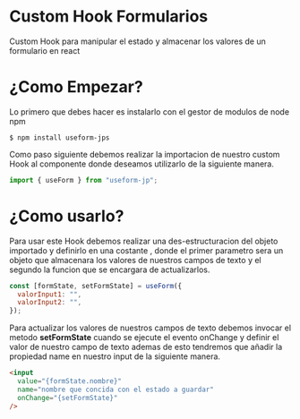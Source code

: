 # Custom Hook Formularios

Custom Hook para manipular el estado y almacenar los valores de un formulario en react

# ¿Como Empezar?

Lo primero que debes hacer es instalarlo con el gestor de modulos de node npm

```shell
$ npm install useform-jps
```

Como paso siguiente debemos realizar la importacion de nuestro custom Hook al componente donde deseamos utilizarlo de la siguiente manera.

```js
import { useForm } from "useform-jp";
```

# ¿Como usarlo?

Para usar este Hook debemos realizar una des-estructuracion del objeto importado y definirlo en una costante , donde el primer parametro sera un objeto que almacenara los valores de nuestros campos de texto y el segundo la funcion que se encargara de actualizarlos.

```js
const [formState, setFormState] = useForm({
  valorInput1: "",
  valorInput2: "",
});
```

Para actualizar los valores de nuestros campos de texto debemos invocar el metodo **setFormState** cuando se ejecute el evento onChange y definir el valor de nuestro campo de texto ademas de esto tendremos que añadir la propiedad name en nuestro input de la siguiente manera.

```html
<input
  value="{formState.nombre}"
  name="nombre que concida con el estado a guardar"
  onChange="{setFormState}"
/>
```
